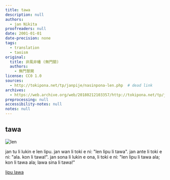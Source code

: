 ```yaml
---
title: tawa
description: null
authors:
  - jan Nikita
proofreaders: null
date: 2001-01-01
date-precision: none
tags:
  - translation
  - taoism
original:
  title: 非風非幡 (無門關)
  authors:
    - 無門慧開
license: CC0 1.0
sources:
  - http://tokipona.net/tp/janpije/nasinpona-len.php  # dead link
archives:
  - https://web.archive.org/web/20180212103357/http://tokipona.net/tp/janpije/nasinpona-len.php
preprocessing: null
accessibility-notes: null
notes: null
---
```


## tawa

![len](https://web.archive.org/web/20180212103357im_/http://tokipona.net/tp/janpije/texts/nasinpona/len.png)

jan tu li lukin e len lipu. jan wan li toki e ni: "len lipu li tawa". jan ante li toki e ni: "ala. kon li tawa!". jan sona li lukin e ona, li toki e ni: "len lipu li tawa ala; kon li tawa ala; lawa sina li tawa!"

[lipu lawa](./nasin-pona-nasin.md)
